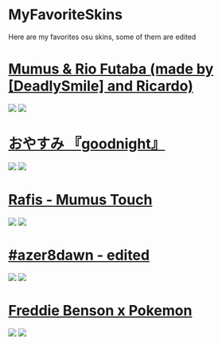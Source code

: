 # MyFavoriteSkins
Here are my favorites osu skins, some of them are edited

# [Mumus & Rio Futaba (made by [DeadlySmile] and Ricardo)](https://download848.mediafire.com/f24kdn2yq0pg/3arie7zffgg0iyd/-++++++%23+Mumus+%26+Rio+Futaba.osk)
![](https://imgur.com/fDIit0M.png)
![](https://imgur.com/8cYSudp.png)


# [おやすみ 『goodnight』](https://s.put.re/MAQa65Dk.osk)
![](https://i.imgur.com/1zMFAKV.png) 
![](https://i.imgur.com/qzLtRDs.png) 


# [Rafis - Mumus Touch](https://mumus.s-ul.eu/aB6UKwSx)
![](https://i.imgur.com/6bxTqKv.png)
![](https://i.imgur.com/S15Ne2B.png)


# [#azer8dawn - edited](https://mumus.s-ul.eu/bN8Ww0j1)
![](https://i.imgur.com/GnUOOHu.png)
![](https://i.imgur.com/7fnYMfD.png)


# [Freddie Benson x Pokemon](https://s.put.re/wFr16d2J.osk)
![](https://i.imgur.com/1B9JKUZ.png) 
![](https://i.imgur.com/dyVebmU.png) 
